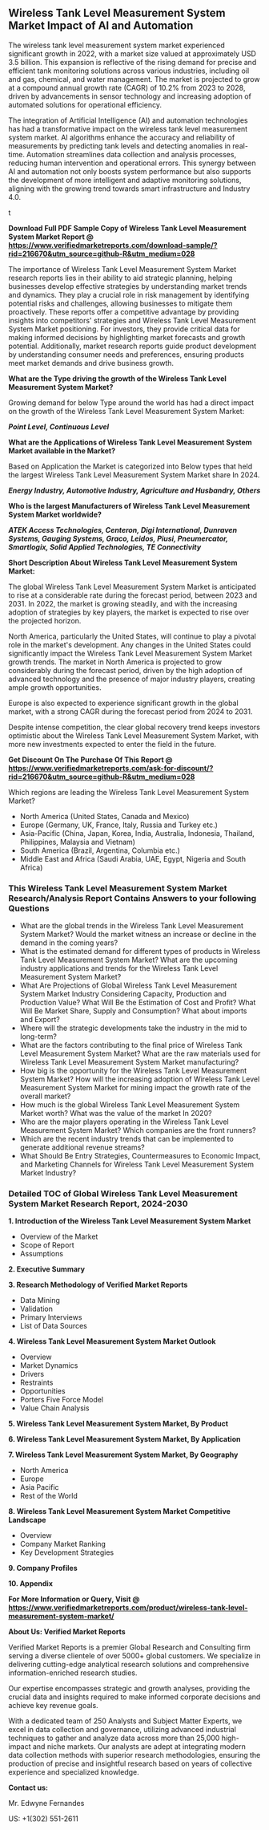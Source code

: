 <h2>Wireless Tank Level Measurement System Market Impact of AI and Automation</h2><p>The wireless tank level measurement system market experienced significant growth in 2022, with a market size valued at approximately USD 3.5 billion. This expansion is reflective of the rising demand for precise and efficient tank monitoring solutions across various industries, including oil and gas, chemical, and water management. The market is projected to grow at a compound annual growth rate (CAGR) of 10.2% from 2023 to 2028, driven by advancements in sensor technology and increasing adoption of automated solutions for operational efficiency.</p><p>The integration of Artificial Intelligence (AI) and automation technologies has had a transformative impact on the wireless tank level measurement system market. AI algorithms enhance the accuracy and reliability of measurements by predicting tank levels and detecting anomalies in real-time. Automation streamlines data collection and analysis processes, reducing human intervention and operational errors. This synergy between AI and automation not only boosts system performance but also supports the development of more intelligent and adaptive monitoring solutions, aligning with the growing trend towards smart infrastructure and Industry 4.0.</p>t</p><p id="" class=""><strong>Download Full PDF Sample Copy of Wireless Tank Level Measurement System Market Report @ <a href="https://www.verifiedmarketreports.com/download-sample/?rid=216670&utm_source=github-R&utm_medium=028" target="_blank">https://www.verifiedmarketreports.com/download-sample/?rid=216670&utm_source=github-R&utm_medium=028</a></strong></p><p>The importance of&nbsp;Wireless Tank Level Measurement System Market research reports lies in their ability to aid strategic planning, helping businesses develop effective strategies by understanding market trends and dynamics. They play a crucial role in risk management by identifying potential risks and challenges, allowing businesses to mitigate them proactively. These reports offer a competitive advantage by providing insights into competitors' strategies and Wireless Tank Level Measurement System Market positioning. For investors, they provide critical data for making informed decisions by highlighting market forecasts and growth potential. Additionally, market research reports guide product development by understanding consumer needs and preferences, ensuring products meet market demands and drive business growth.</p><p><strong>What are the&nbsp;Type driving the growth of the Wireless Tank Level Measurement System Market?</strong></p><p id="" class="">Growing demand for below Type around the world has had a direct impact on the growth of the Wireless Tank Level Measurement System Market:</p><em><strong>Point Level, Continuous Level</strong></em></p><strong>What are the&nbsp;Applications&nbsp;of Wireless Tank Level Measurement System Market available in the Market?</strong></p><p id="" class="">Based on Application the Market is categorized into Below types that held the largest Wireless Tank Level Measurement System Market share In 2024.</p><em><strong>Energy Industry, Automotive Industry, Agriculture and Husbandry, Others</strong></em></p><strong>Who is the largest Manufacturers of Wireless Tank Level Measurement System Market worldwide?</strong></p><p><em><strong>ATEK Access Technologies, Centeron, Digi International, Dunraven Systems, Gauging Systems, Graco, Leidos, Piusi, Pneumercator, Smartlogix, Solid Applied Technologies, TE Connectivity</strong></em></p><p id="" class=""><strong>Short Description About Wireless Tank Level Measurement System Market:</strong></p><p>The global Wireless Tank Level Measurement System Market is anticipated to rise at a considerable rate during the forecast period, between 2023 and 2031. In 2022, the market is growing steadily, and with the increasing adoption of strategies by key players, the market is expected to rise over the projected horizon.</p><p>North America, particularly the United States, will continue to play a pivotal role in the market's development. Any changes in the United States could significantly impact the Wireless Tank Level Measurement System Market growth trends. The market in North America is projected to grow considerably during the forecast period, driven by the high adoption of advanced technology and the presence of major industry players, creating ample growth opportunities.</p><p>Europe is also expected to experience significant growth in the global market, with a strong CAGR during the forecast period from 2024 to 2031.</p><p>Despite intense competition, the clear global recovery trend keeps investors optimistic about the Wireless Tank Level Measurement System Market, with more new investments expected to enter the field in the future.</p><p id="" class=""><strong>Get Discount On The Purchase Of This Report @ <a href="https://www.verifiedmarketreports.com/ask-for-discount/?rid=216670&utm_source=github-R&utm_medium=028" target="_blank">https://www.verifiedmarketreports.com/ask-for-discount/?rid=216670&utm_source=github-R&utm_medium=028</a></strong></p>Which regions are leading the Wireless Tank Level Measurement System Market?</p><ul><li>North America (United States, Canada and Mexico)</li><li>Europe (Germany, UK, France, Italy, Russia and Turkey etc.)</li><li>Asia-Pacific (China, Japan, Korea, India, Australia, Indonesia, Thailand, Philippines, Malaysia and Vietnam)</li><li>South America (Brazil, Argentina, Columbia etc.)</li><li>Middle East and Africa (Saudi Arabia, UAE, Egypt, Nigeria and South Africa)</li></ul><h3 id="" class="">This Wireless Tank Level Measurement System Market Research/Analysis Report Contains Answers to your following Questions</h3><ul><li>What are the global trends in the Wireless Tank Level Measurement System Market? Would the market witness an increase or decline in the demand in the coming years?</li><li>What is the estimated demand for different types of products in Wireless Tank Level Measurement System Market? What are the upcoming industry applications and trends for the Wireless Tank Level Measurement System Market?</li><li>What Are Projections of Global Wireless Tank Level Measurement System Market Industry Considering Capacity, Production and Production Value? What Will Be the Estimation of Cost and Profit? What Will Be Market Share, Supply and Consumption? What about imports and Export?</li><li>Where will the strategic developments take the industry in the mid to long-term?</li><li>What are the factors contributing to the final price of Wireless Tank Level Measurement System Market? What are the raw materials used for Wireless Tank Level Measurement System Market manufacturing?</li><li>How big is the opportunity for the Wireless Tank Level Measurement System Market? How will the increasing adoption of Wireless Tank Level Measurement System Market for mining impact the growth rate of the overall market?</li><li>How much is the global Wireless Tank Level Measurement System Market worth? What was the value of the market In 2020?</li><li>Who are the major players operating in the Wireless Tank Level Measurement System Market? Which companies are the front runners?</li><li>Which are the recent industry trends that can be implemented to generate additional revenue streams?</li><li>What Should Be Entry Strategies, Countermeasures to Economic Impact, and Marketing Channels for Wireless Tank Level Measurement System Market Industry?</li></ul><h3 id="" class="">Detailed TOC of Global Wireless Tank Level Measurement System Market Research Report, 2024-2030</h3><p id="" class=""><strong>1. Introduction of the Wireless Tank Level Measurement System Market</strong></p><ul><li>Overview of the Market</li><li>Scope of Report</li><li>Assumptions</li></ul><p id="" class=""><strong>2. Executive Summary</strong></p><p id="" class=""><strong>3. Research Methodology of Verified Market Reports</strong></p><ul><li>Data Mining</li><li>Validation</li><li>Primary Interviews</li><li>List of Data Sources</li></ul><p id="" class=""><strong>4. Wireless Tank Level Measurement System Market Outlook</strong></p><ul><li>Overview</li><li>Market Dynamics</li><li>Drivers</li><li>Restraints</li><li>Opportunities</li><li>Porters Five Force Model</li><li>Value Chain Analysis</li></ul><p id="" class=""><strong>5. Wireless Tank Level Measurement System Market, By Product</strong></p><p id="" class=""><strong>6. Wireless Tank Level Measurement System Market, By Application</strong></p><p id="" class=""><strong>7. Wireless Tank Level Measurement System Market, By Geography</strong></p><ul><li>North America</li><li>Europe</li><li>Asia Pacific</li><li>Rest of the World</li></ul><p id="" class=""><strong>8. Wireless Tank Level Measurement System Market Competitive Landscape</strong></p><ul><li>Overview</li><li>Company Market Ranking</li><li>Key Development Strategies</li></ul><p id="" class=""><strong>9. Company Profiles</strong></p><p id="" class=""><strong>10. Appendix</strong></p><p id="" class=""><strong>For More Information or Query, Visit @ <a href="https://www.verifiedmarketreports.com/product/wireless-tank-level-measurement-system-market/" target="_blank">https://www.verifiedmarketreports.com/product/wireless-tank-level-measurement-system-market/</a></strong></p><p id="" class=""><strong>About Us: Verified Market Reports</strong></p><p id="" class="">Verified Market Reports is a premier Global Research and Consulting firm serving a diverse clientele of over 5000+ global customers. We specialize in delivering cutting-edge analytical research solutions and comprehensive information-enriched research studies.</p><p id="" class="">Our expertise encompasses strategic and growth analyses, providing the crucial data and insights required to make informed corporate decisions and achieve key revenue goals.</p><p id="" class="">With a dedicated team of 250 Analysts and Subject Matter Experts, we excel in data collection and governance, utilizing advanced industrial techniques to gather and analyze data across more than 25,000 high-impact and niche markets. Our analysts are adept at integrating modern data collection methods with superior research methodologies, ensuring the production of precise and insightful research based on years of collective experience and specialized knowledge.</p><p id="" class=""><strong>Contact us:</strong></p><p id="" class="">Mr. Edwyne Fernandes</p><p id="" class="">US: +1(302) 551-2611</p>